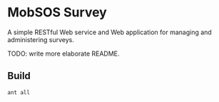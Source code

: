 MobSOS Survey
=============

A simple RESTful Web service and Web application for managing and administering surveys.

TODO: write more elaborate README.

Build
--
```
ant all
```
